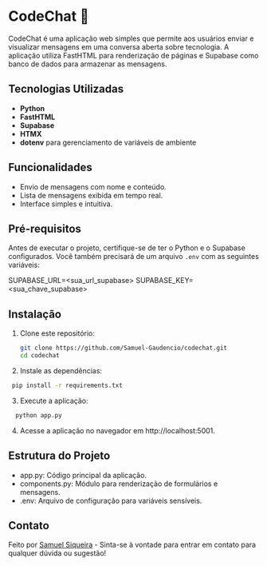 # CodeChat 💬

CodeChat é uma aplicação web simples que permite aos usuários enviar e visualizar mensagens em uma conversa aberta sobre tecnologia. A aplicação utiliza FastHTML para renderização de páginas e Supabase como banco de dados para armazenar as mensagens.

## Tecnologias Utilizadas

- **Python**
- **FastHTML**
- **Supabase**
- **HTMX**
- **dotenv** para gerenciamento de variáveis de ambiente

## Funcionalidades

- Envio de mensagens com nome e conteúdo.
- Lista de mensagens exibida em tempo real.
- Interface simples e intuitiva.

## Pré-requisitos

Antes de executar o projeto, certifique-se de ter o Python e o Supabase configurados. Você também precisará de um arquivo `.env` com as seguintes variáveis:

SUPABASE_URL=<sua_url_supabase> 
SUPABASE_KEY=<sua_chave_supabase>

## Instalação

1. Clone este repositório:
   ```bash
   git clone https://github.com/Samuel-Gaudencio/codechat.git
   cd codechat
   ```
2. Instale as dependências:
  ```bash
   pip install -r requirements.txt
  ```
3. Execute a aplicação:
 ```bash
   python app.py
  ```
4. Acesse a aplicação no navegador em http://localhost:5001.

## Estrutura do Projeto

- app.py: Código principal da aplicação.
- components.py: Módulo para renderização de formulários e mensagens.
- .env: Arquivo de configuração para variáveis sensíveis.

## Contato
Feito por <a href="https://www.linkedin.com/in/samuel-siqueirapy/">Samuel Siqueira</a> - Sinta-se à vontade para entrar em contato para qualquer dúvida ou sugestão!
